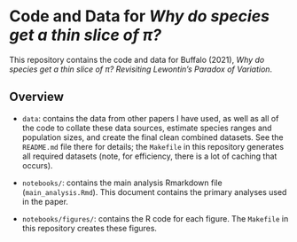 # Code and Data for *Why do species get a thin slice of π?*

This repository contains the code and data for Buffalo (2021), *Why do species
get a thin slice of π?  Revisiting Lewontin’s Paradox of Variation*.

## Overview

 - `data`: contains the data from other papers I have used, as well as all of
   the code to collate these data sources, estimate species ranges and
   population sizes, and create the final clean combined datasets. See the
   `README.md` file there for details; the `Makefile` in this repository
   generates all required datasets (note, for efficiency, there is a lot of
   caching that occurs).

- `notebooks/`: contains the main analysis Rmarkdown file
  (`main_analysis.Rmd`). This document contains the primary analyses used in
  the paper.

- `notebooks/figures/`: contains the R code for each figure. The `Makefile` in
  this repository creates these figures.


